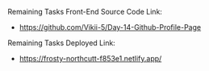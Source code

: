 Remaining Tasks Front-End Source Code Link:
  - https://github.com/Vikii-5/Day-14-Github-Profile-Page

Remaining Tasks Deployed Link:
  - https://frosty-northcutt-f853e1.netlify.app/
